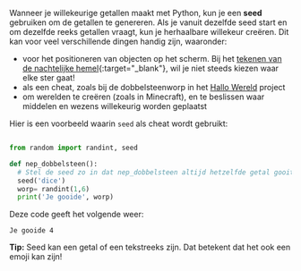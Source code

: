 Wanneer je willekeurige getallen maakt met Python, kun je een **seed** gebruiken om de getallen te genereren. Als je vanuit dezelfde seed start en om dezelfde reeks getallen vraagt, kun je herhaalbare willekeur creëren. Dit kan voor veel verschillende dingen handig zijn, waaronder:

- voor het positioneren van objecten op het scherm. Bij het [tekenen van de nachtelijke hemel](https://trinket.io/python/c67c589510?outputOnly=true&runOption=run){:target="_blank"}, wil je niet steeds kiezen waar elke ster gaat!
- als een cheat, zoals bij de dobbelsteenworp in het [Hallo Wereld](https://projects.raspberrypi.org/en/projects/hello-world) project
- om werelden te creëren (zoals in Minecraft), en te beslissen waar middelen en wezens willekeurig worden geplaatst


Hier is een voorbeeld waarin `seed` als cheat wordt gebruikt:

```python

from random import randint, seed

def nep_dobbelsteen():
  # Stel de seed zo in dat nep_dobbelsteen altijd hetzelfde getal gooit
  seed('dice')
  worp= randint(1,6)
  print('Je gooide', worp)

```
Deze code geeft het volgende weer:

```
Je gooide 4
```

**Tip:** Seed kan een getal of een tekstreeks zijn. Dat betekent dat het ook een emoji kan zijn!